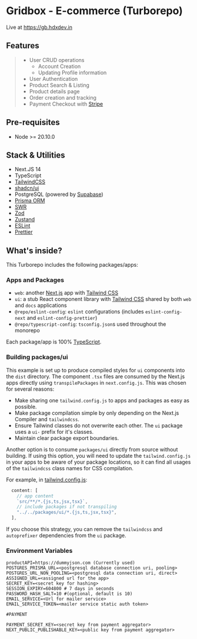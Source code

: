 # Gridbox - E-commerce (Turborepo)

Live at https://gb.hdxdev.in

## Features

> - User CRUD operations
>   - Account Creation
>   - Updating Profile information
> - User Authentication
> - Product Search & Listing
> - Product details page
> - Order creation and tracking
> - Payment Checkout with [Stripe](https://stripe.com/)

## Pre-requisites

- Node >= 20.10.0

## Stack & Utilities

- Next.JS 14
- TypeScript
- [TailwindCSS](https://tailwindcss.com/)
- [shadcn/ui](https://ui.shadcn.com/)
- PostgreSQL (powered by [Supabase](https://supabase.com))
- [Prisma ORM](https://www.prisma.io/)
- [SWR](https://swr.vercel.app/)
- [Zod](https://zod.dev/)
- [Zustand](https://zustand-demo.pmnd.rs/)
- [ESLint](https://eslint.org/)
- [Prettier](https://prettier.io)

## What's inside?

This Turborepo includes the following packages/apps:

### Apps and Packages

- `web`: another [Next.js](https://nextjs.org/) app with [Tailwind CSS](https://tailwindcss.com/)
- `ui`: a stub React component library with [Tailwind CSS](https://tailwindcss.com/) shared by both `web` and `docs` applications
- `@repo/eslint-config`: `eslint` configurations (includes `eslint-config-next` and `eslint-config-prettier`)
- `@repo/typescript-config`: `tsconfig.json`s used throughout the monorepo

Each package/app is 100% [TypeScript](https://www.typescriptlang.org/).

### Building packages/ui

This example is set up to produce compiled styles for `ui` components into the `dist` directory. The component `.tsx` files are consumed by the Next.js apps directly using `transpilePackages` in `next.config.js`. This was chosen for several reasons:

- Make sharing one `tailwind.config.js` to apps and packages as easy as possible.
- Make package compilation simple by only depending on the Next.js Compiler and `tailwindcss`.
- Ensure Tailwind classes do not overwrite each other. The `ui` package uses a `ui-` prefix for it's classes.
- Maintain clear package export boundaries.

Another option is to consume `packages/ui` directly from source without building. If using this option, you will need to update the `tailwind.config.js` in your apps to be aware of your package locations, so it can find all usages of the `tailwindcss` class names for CSS compilation.

For example, in [tailwind.config.js](packages/tailwind-config/tailwind.config.js):

```js
  content: [
    // app content
    `src/**/*.{js,ts,jsx,tsx}`,
    // include packages if not transpiling
    "../../packages/ui/*.{js,ts,jsx,tsx}",
  ],
```

If you choose this strategy, you can remove the `tailwindcss` and `autoprefixer` dependencies from the `ui` package.

### Environment Variables

```
productAPI=https://dummyjson.com (Currently used)
POSTGRES_PRISMA_URL=<postgresql database connection uri, pooling>
POSTGRES_URL_NON_POOLING=<postgresql data connection uri, direct>
ASSIGNED_URL=<assigned url for the app>
SECRET_KEY=<secret key for hashing>
SESSION_EXPIRY=604800 # 7 days in seconds
PASSWORD_HASH_SALT=10 #(optional, default is 10)
EMAIL_SERVICE=<Url for mailer service>
EMAIL_SERVICE_TOKEN=<mailer service static auth token>

#PAYMENT

PAYMENT_SECRET_KEY=<secret key from payment aggregator>
NEXT_PUBLIC_PUBLISHABLE_KEY=<public key from payment aggregator>
```
